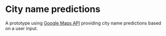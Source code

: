 # City name predictions

A prototype using [Google Maps API](https://developers.google.com/maps/documentation/javascript/reference#AutocompleteService) providing city name predictions based on a user input.

